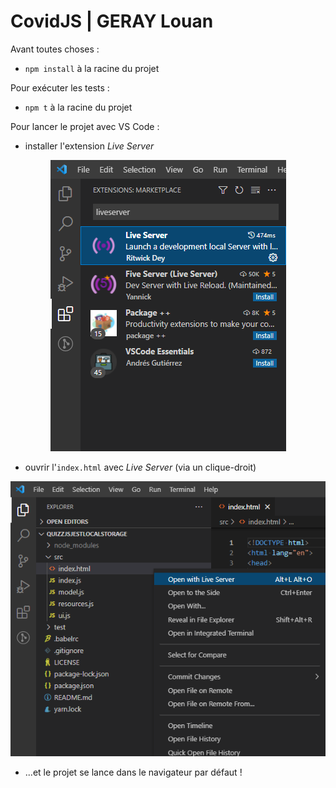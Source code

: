 # CovidJS | GERAY Louan

Avant toutes choses :
  - `npm install` à la racine du projet

Pour exécuter les tests :
  - `npm t` à la racine du projet

Pour lancer le projet avec VS Code :
  - installer l'extension *Live Server*

<p align="center">
  <img src="./docs/installLiveServer.png" />
</p>

  - ouvrir l'`index.html` avec *Live Server* (via un clique-droit)

<p align="center">
  <img src="./docs/openWithLiveServer.png" />
</p>

  - ...et le projet se lance dans le navigateur par défaut !